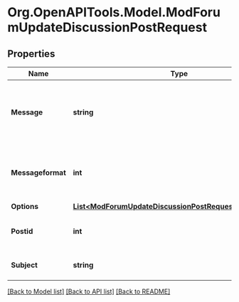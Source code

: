 # Org.OpenAPITools.Model.ModForumUpdateDiscussionPostRequest

## Properties

Name | Type | Description | Notes
------------ | ------------- | ------------- | -------------
**Message** | **string** | Updated post message (HTML assumed if messageformat is not provided) | [optional] [default to ""]
**Messageformat** | **int** | message format (1 &#x3D; HTML, 0 &#x3D; MOODLE, 2 &#x3D; PLAIN, or 4 &#x3D; MARKDOWN) | [optional] [default to 1]
**Options** | [**List&lt;ModForumUpdateDiscussionPostRequestOptionsInner&gt;**](ModForumUpdateDiscussionPostRequestOptionsInner.md) |  | [optional] 
**Postid** | **int** | Post to be updated. It can be a discussion topic post. | [default to null]
**Subject** | **string** | Updated post subject | [optional] [default to ""]

[[Back to Model list]](../README.md#documentation-for-models) [[Back to API list]](../README.md#documentation-for-api-endpoints) [[Back to README]](../README.md)

